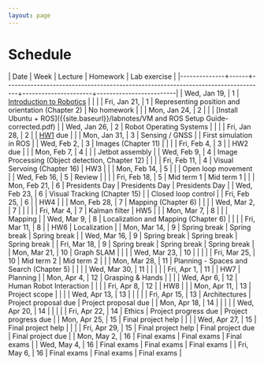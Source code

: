 ```yaml
---
layout: page
---
```

# Schedule

| Date         | Week | Lecture                                                                          | Homework             | Lab exercise            |
|--------------+------+----------------------------------------------------------------------------------+----------------------+-------------------------|
| Wed, Jan 19, |    1 | [Introduction to Robotics]({{site.baseurl}}/slides/01-19-intro-to-robotics.html) |                      |                         |
| Fri, Jan 21, |    1 | Representing position and orientation (Chapter 2)                                | No homework          |                         |
| Mon, Jan 24, |    2 |                                                                                  |                      | [Install Ubuntu + ROS]({{site.baseurl}}/labnotes/VM and ROS Setup Guide-corrected.pdf) |
| Wed, Jan 26, |    2 | Robot Operating Systems                                                          |                      |                         |
| Fri, Jan 28, |    2 |                                                                                  | [HW1]({{site.baseurl}}/hw/hw1/hw1.pdf) due |                         |
| Mon, Jan 31, |    3 | Sensing / GNSS                                                                   |                      | First simulation in ROS |
| Wed, Feb 2,  |    3 | Images (Chapter 11)                                                              |                      |                         |
| Fri, Feb 4,  |    3 |                                                                                  | HW2 due              |                         |
| Mon, Feb 7,  |    4 |                                                                                  |                      | Jetbot assembly         |
| Wed, Feb 9,  |    4 | Image Processing (Object detection, Chapter 12)                                  |                      |                         |
| Fri, Feb 11, |    4 | Visual Servoing (Chapter 16)                                                     | HW3                  |                         |
| Mon, Feb 14, |    5 |                                                                                  |                      | Open loop movement      |
| Wed, Feb 16, |    5 | Review                                                                           |                      |                         |
| Fri, Feb 18, |    5 | Mid term 1                                                                       | Mid term 1           |                         |
| Mon, Feb 21, |    6 | Presidents Day                                                                   | Presidents Day       | Presidents Day          |
| Wed, Feb 23, |    6 | Visual Tracking (Chapter 15)                                                     |                      | Closed loop control     |
| Fri, Feb 25, |    6 |                                                                                  | HW4                  |                         |
| Mon, Feb 28, |    7 | Mapping (Chapter 6)                                                              |                      |                         |
| Wed, Mar 2,  |    7 |                                                                                  |                      |                         |
| Fri, Mar 4,  |    7 | Kalman filter                                                                    | HW5                  |                         |
| Mon, Mar 7,  |    8 |                                                                                  |                      | Mapping                 |
| Wed, Mar 9,  |    8 | Localization and Mapping (Chapter 6)                                             |                      |                         |
| Fri, Mar 11, |    8 |                                                                                  | HW6                  | Localization            |
| Mon, Mar 14, |    9 | Spring break                                                                     | Spring break         | Spring break            |
| Wed, Mar 16, |    9 | Spring break                                                                     | Spring break         | Spring break            |
| Fri, Mar 18, |    9 | Spring break                                                                     | Spring break         | Spring break            |
| Mon, Mar 21, |   10 | Graph SLAM                                                                       |                      |                         |
| Wed, Mar 23, |   10 |                                                                                  |                      |                         |
| Fri, Mar 25, |   10 | Mid term 2                                                                       | Mid term 2           |                         |
| Mon, Mar 28, |   11 | Planning - Spaces and Search (Chapter 5)                                         |                      |                         |
| Wed, Mar 30, |   11 |                                                                                  |                      |                         |
| Fri, Apr 1,  |   11 |                                                                                  | HW7                  | Planning                |
| Mon, Apr 4,  |   12 | Grasping & Hands                                                                 |                      |                         |
| Wed, Apr 6,  |   12 | Human Robot Interaction                                                          |                      |                         |
| Fri, Apr 8,  |   12 |                                                                                  | HW8                  |                         |
| Mon, Apr 11, |   13 | Project scope                                                                    |                      |                         |
| Wed, Apr 13, |   13 |                                                                                  |                      |                         |
| Fri, Apr 15, |   13 | Architectures                                                                    | Project proposal due | Project proposal due    |
| Mon, Apr 18, |   14 |                                                                                  |                      |                         |
| Wed, Apr 20, |   14 |                                                                                  |                      |                         |
| Fri, Apr 22, |   14 | Ethics                                                                           | Project progress due | Project progress due    |
| Mon, Apr 25, |   15 | Final project help                                                               |                      |                         |
| Wed, Apr 27, |   15 | Final project help                                                               |                      |                         |
| Fri, Apr 29, |   15 | Final project help                                                               | Final project due    | Final project due       |
| Mon, May 2,  |   16 | Final exams                                                                      | Final exams          | Final exams             |
| Wed, May 4,  |   16 | Final exams                                                                      | Final exams          | Final exams             |
| Fri, May 6,  |   16 | Final exams                                                                      | Final exams          | Final exams             |
